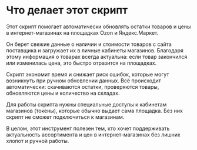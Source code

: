 # Что делает этот скрипт

Этот скрипт помогает автоматически обновлять остатки товаров и цены в интернет-магазинах на площадках Ozon и Яндекс.Маркет.

Он берет свежие данные о наличии и стоимости товаров с сайта поставщика и загружает их в личные кабинеты магазинов. Благодаря этому информация о товарах всегда актуальна: если товар закончился или изменилась цена, это быстро отразится на площадках.

Скрипт экономит время и снижает риск ошибок, которые могут возникнуть при ручном обновлении данных. Всё происходит автоматически: скачиваются остатки, проверяются товары, обновляются цены и количество на складах.

Для работы скрипта нужны специальные доступы к кабинетам магазинов (токены), которые обычно выдает сама площадка. Без них скрипт не сможет подключиться к магазинам.

В целом, этот инструмент полезен тем, кто хочет поддерживать актуальность ассортимента и цен в интернет-магазинах без лишних хлопот и ручной работы.